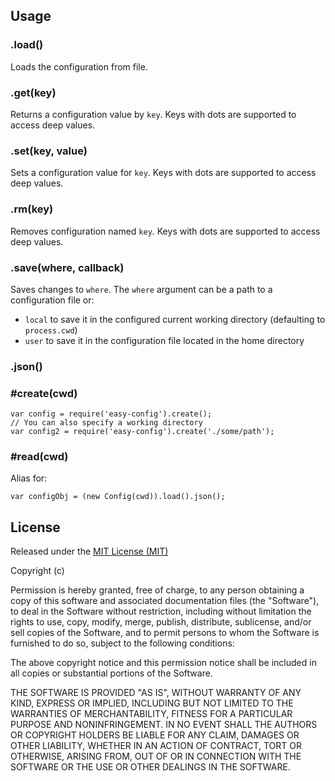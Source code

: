 

## Usage

### .load()

Loads the configuration from file.

### .get(key)

Returns a configuration value by ``key``. Keys with dots are supported to access deep values.

### .set(key, value)

Sets a configuration value for ``key``. Keys with dots are supported to access deep values.

### .rm(key)

Removes configuration named ``key``. Keys with dots are supported to access deep values.

### .save(where, callback)

Saves changes to ``where``. The ``where`` argument can be a path to a configuration file or:

- ``local`` to save it in the configured current working directory (defaulting to ``process.cwd``)
- ``user`` to save it in the configuration file located in the home directory

### .json()

### #create(cwd)

```
var config = require('easy-config').create();
// You can also specify a working directory
var config2 = require('easy-config').create('./some/path');
```

### #read(cwd)

Alias for:

```
var configObj = (new Config(cwd)).load().json();
```

## License

Released under the [MIT License (MIT)](http://opensource.org/licenses/mit-license.php)

Copyright (c) <year> <copyright holders>

Permission is hereby granted, free of charge, to any person obtaining a copy
of this software and associated documentation files (the "Software"), to deal
in the Software without restriction, including without limitation the rights
to use, copy, modify, merge, publish, distribute, sublicense, and/or sell
copies of the Software, and to permit persons to whom the Software is
furnished to do so, subject to the following conditions:

The above copyright notice and this permission notice shall be included in
all copies or substantial portions of the Software.

THE SOFTWARE IS PROVIDED "AS IS", WITHOUT WARRANTY OF ANY KIND, EXPRESS OR
IMPLIED, INCLUDING BUT NOT LIMITED TO THE WARRANTIES OF MERCHANTABILITY,
FITNESS FOR A PARTICULAR PURPOSE AND NONINFRINGEMENT. IN NO EVENT SHALL THE
AUTHORS OR COPYRIGHT HOLDERS BE LIABLE FOR ANY CLAIM, DAMAGES OR OTHER
LIABILITY, WHETHER IN AN ACTION OF CONTRACT, TORT OR OTHERWISE, ARISING FROM,
OUT OF OR IN CONNECTION WITH THE SOFTWARE OR THE USE OR OTHER DEALINGS IN
THE SOFTWARE.
